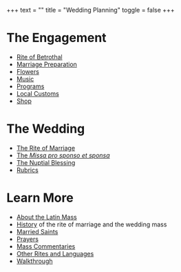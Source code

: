 +++
text = ""
title = "Wedding Planning"
toggle = false
+++

# The Engagement

* [Rite of Betrothal](https://www.latinmasswedding.com/rite-of-betrothal/) 
* [Marriage Preparation](https://www.latinmasswedding.com/marriage-preparation/) 
* [Flowers](https://www.latinmasswedding.com/flowers/) 
* [Music](https://www.latinmasswedding.com/music/) 
* [Programs](https://www.latinmasswedding.com/programs/)
* [Local Customs](https://www.latinmasswedding.com/local-customs/) 
* [Shop](https://www.latinmasswedding.com/shop/) 

# The Wedding 

* [The Rite of Marriage](https://www.latinmasswedding.com/rite-of-marriage/) 
* [The _Missa pro sponso et sponsa_](https://www.latinmasswedding.com/wedding-mass/) 
* [The Nuptial Blessing](https://www.latinmasswedding.com/nuptial-blessing/) 
* [Rubrics](https://www.latinmasswedding.com/rubrics/) 

# Learn More 

* [About the Latin Mass](https://www.latinmasswedding.com/about-the-latin-mass/) 
* [History](https://www.latinmasswedding.com/history/) of the rite of marriage and the wedding mass
* [Married Saints](https://www.latinmasswedding.com/married-saints/) 
* [Prayers](https://www.latinmasswedding.com/prayers/) 
* [Mass Commentaries](https://www.latinmasswedding.com/commentaries/) 
* [Other Rites and Languages](https://www.latinmasswedding.com/other-rites-and-languages/) 
* [Walkthrough](https://www.latinmasswedding.com/walkthrough/) 



